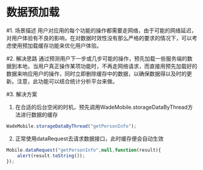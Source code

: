 # 数据预加载

#1. 场景描述
用户对应用的每个功能的操作都需要走网络，由于可能的网络延迟，对用户体验有不良的影响，在对数据时效性没有那么严格的要求的情况下，可以考虑使用预加载缓存功能来优化用户体验。

#2. 解决思路
通过预测用户下一步或几步可能的操作，预先加载一些服务端的数据到本地，当用户真正操作某项功能时，不再走网络请求，而直接用预先加载好的数据来响应用户的操作，同时立即删除缓存中的数据，以确保数据得以及时的更新。注意，此功能可以结合统计分析平台来做。

#3. 解决方案
1. 在合适的后台空闲的时机，预先调用WadeMobile.storageDataByThread方法进行数据的缓存
```js
WadeMobile.storageDataByThread("getPersonInfo");
```

2. 正常使用dataRequest去请求数据接口，此时缓存便会自动生效
```js
Mobile.dataRequest("getPersonInfo",null,function(result){
    alert(result.toString());
});
```